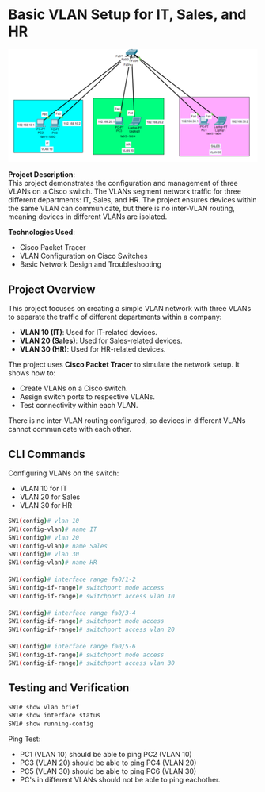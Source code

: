 # Basic VLAN Setup for IT, Sales, and HR

![Basic VLAN Topology](./Images/basic_vlan_topology.PNG)

**Project Description**:  
This project demonstrates the configuration and management of three VLANs on a Cisco switch. The VLANs segment network traffic for three different departments: IT, Sales, and HR. The project ensures devices within the same VLAN can communicate, but there is no inter-VLAN routing, meaning devices in different VLANs are isolated.

**Technologies Used**:  
- Cisco Packet Tracer
- VLAN Configuration on Cisco Switches
- Basic Network Design and Troubleshooting

## Project Overview

This project focuses on creating a simple VLAN network with three VLANs to separate the traffic of different departments within a company:

- **VLAN 10 (IT)**: Used for IT-related devices.
- **VLAN 20 (Sales)**: Used for Sales-related devices.
- **VLAN 30 (HR)**: Used for HR-related devices.

The project uses **Cisco Packet Tracer** to simulate the network setup. It shows how to:
- Create VLANs on a Cisco switch.
- Assign switch ports to respective VLANs.
- Test connectivity within each VLAN.

There is no inter-VLAN routing configured, so devices in different VLANs cannot communicate with each other.

## CLI Commands
Configuring VLANs on the switch:

- VLAN 10 for IT
- VLAN 20 for Sales
- VLAN 30 for HR

```bash
SW1(config)# vlan 10
SW1(config-vlan)# name IT
SW1(config)# vlan 20
SW1(config-vlan)# name Sales
SW1(config)# vlan 30
SW1(config-vlan)# name HR

SW1(config)# interface range fa0/1-2
SW1(config-if-range)# switchport mode access
SW1(config-if-range)# switchport access vlan 10

SW1(config)# interface range fa0/3-4
SW1(config-if-range)# switchport mode access
SW1(config-if-range)# switchport access vlan 20

SW1(config)# interface range fa0/5-6
SW1(config-if-range)# switchport mode access
SW1(config-if-range)# switchport access vlan 30
```
## Testing and Verification
```bash
SW1# show vlan brief
SW1# show interface status
SW1# show running-config
```
Ping Test:

- PC1 (VLAN 10) should be able to ping PC2 (VLAN 10)
- PC3 (VLAN 20) should be able to ping PC4 (VLAN 20)
- PC5 (VLAN 30) should be able to ping PC6 (VLAN 30)
- PC's in different VLANs should not be able to ping eachother.

